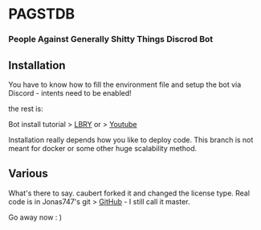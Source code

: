 PAGSTDB
================

### People Against Generally Shitty Things Discrod Bot

## Installation
You have to know how to fill the environment file and setup the bot via Discord - intents need to be enabled!

the rest is:

Bot install tutorial > [LBRY](https://lbry.tv/@caubert:c47/pagst-yagpdb-install-on-archlinux:4)
or > [Youtube](https://www.youtube.com/watch?v=YDPZFxYf_zI)

Installation really depends how you like to deploy code.
This branch is not meant for docker or some other huge scalability method.

## Various
What's there to say.
caubert forked it and changed the license type.
Real code is in Jonas747's git > [GitHub](https://github.com/jonas747/yagpdb) - I still call it master.

Go away now : )
